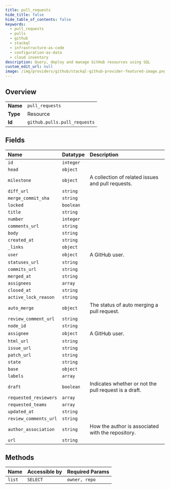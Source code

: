 ```yaml
---
title: pull_requests
hide_title: false
hide_table_of_contents: false
keywords:
  - pull_requests
  - pulls
  - github    
  - stackql
  - infrastructure-as-code
  - configuration-as-data
  - cloud inventory
description: Query, deploy and manage GitHub resources using SQL
custom_edit_url: null
image: /img/providers/github/stackql-github-provider-featured-image.png
---
```

  
    

## Overview
<table><tbody>
<tr><td><b>Name</b></td><td><code>pull_requests</code></td></tr>
<tr><td><b>Type</b></td><td>Resource</td></tr>
<tr><td><b>Id</b></td><td><code>github.pulls.pull_requests</code></td></tr>
</tbody></table>

## Fields
| Name | Datatype | Description |
|:-----|:---------|:------------|
| `id` | `integer` |  |
| `head` | `object` |  |
| `milestone` | `object` | A collection of related issues and pull requests. |
| `diff_url` | `string` |  |
| `merge_commit_sha` | `string` |  |
| `locked` | `boolean` |  |
| `title` | `string` |  |
| `number` | `integer` |  |
| `comments_url` | `string` |  |
| `body` | `string` |  |
| `created_at` | `string` |  |
| `_links` | `object` |  |
| `user` | `object` | A GitHub user. |
| `statuses_url` | `string` |  |
| `commits_url` | `string` |  |
| `merged_at` | `string` |  |
| `assignees` | `array` |  |
| `closed_at` | `string` |  |
| `active_lock_reason` | `string` |  |
| `auto_merge` | `object` | The status of auto merging a pull request. |
| `review_comment_url` | `string` |  |
| `node_id` | `string` |  |
| `assignee` | `object` | A GitHub user. |
| `html_url` | `string` |  |
| `issue_url` | `string` |  |
| `patch_url` | `string` |  |
| `state` | `string` |  |
| `base` | `object` |  |
| `labels` | `array` |  |
| `draft` | `boolean` | Indicates whether or not the pull request is a draft. |
| `requested_reviewers` | `array` |  |
| `requested_teams` | `array` |  |
| `updated_at` | `string` |  |
| `review_comments_url` | `string` |  |
| `author_association` | `string` | How the author is associated with the repository. |
| `url` | `string` |  |
## Methods
| Name | Accessible by | Required Params |
|:-----|:--------------|:----------------|
| `list` | `SELECT` | `owner, repo` |
